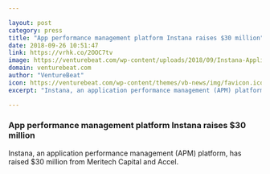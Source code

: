 ```yaml
---

layout: post
category: press
title: "App performance management platform Instana raises $30 million"
date: 2018-09-26 10:51:47
link: https://vrhk.co/2OOC7tv
image: https://venturebeat.com/wp-content/uploads/2018/09/Instana-Application-Dependency-Map-showing-service-connections-transaction-flows-and-alert-conditions.png?fit=1996%2C1112&strip=all
domain: venturebeat.com
author: "VentureBeat"
icon: https://venturebeat.com/wp-content/themes/vb-news/img/favicon.ico
excerpt: "Instana, an application performance management (APM) platform, has raised $30 million from Meritech Capital and Accel."

---
```


### App performance management platform Instana raises $30 million

Instana, an application performance management (APM) platform, has raised $30 million from Meritech Capital and Accel.